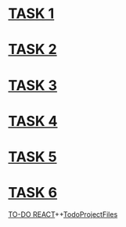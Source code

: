 [TASK 1](skrudg.github.io/pr1/project.html)
=====================
[TASK 2](skrudg.github.io/pr2/pr2.html)
=====================
[TASK 3](skrudg.github.io/pr3/pr3.html)
=====================
[TASK 4](skrudg.github.io/pr4/pr4.html)
=====================
[TASK 5](skrudg.github.io/pr5/pr5.html)
=====================
[TASK 6](skrudg.github.io/pr6/pr6.html)
=====================
[TO-DO REACT](https://aqueous-depths-21915.herokuapp.com)++[TodoProjectFiles](https://github.com/skrudg/skrudg.github.io/tree/master/Todo)